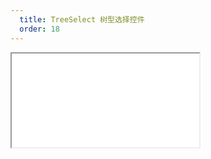 ```yaml
---
  title: TreeSelect 树型选择控件
  order: 18
---
```


<Iframe src="//mc.fusion.design/demos/comp_groups/@alifd/next/treeselect?theme=@alifd/theme-design-pro" />
